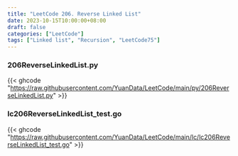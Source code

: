 ```yaml
---
title: "LeetCode 206. Reverse Linked List"
date: 2023-10-15T10:00:00+08:00
draft: false
categories: ["LeetCode"]
tags: ["Linked list", "Recursion", "LeetCode75"]
---
```

### 206ReverseLinkedList.py
{{< ghcode "https://raw.githubusercontent.com/YuanData/LeetCode/main/py/206ReverseLinkedList.py" >}}
### lc206ReverseLinkedList_test.go
{{< ghcode "https://raw.githubusercontent.com/YuanData/LeetCode/main/lc/lc206ReverseLinkedList_test.go" >}}